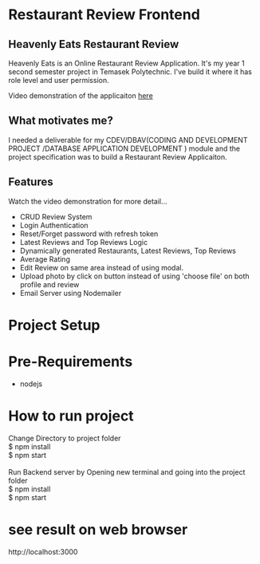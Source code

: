 # Restaurant Review Frontend
## Heavenly Eats Restaurant Review
Heavenly Eats is an Online Restaurant Review Application. It's my year 1 second semester project in Temasek Polytechnic. I've build it where it has role level and user permission.

Video demonstration of the applicaiton [here](https://youtu.be/GIU9YmHeYy8)

## What motivates me?
I needed a deliverable for my CDEV/DBAV(CODING AND DEVELOPMENT PROJECT /DATABASE APPLICATION DEVELOPMENT ) module and the project specification was to build a Restaurant Review Applicaiton.

## Features
Watch the video demonstration for more detail...
- CRUD Review System
- Login Authentication
- Reset/Forget password with refresh token
- Latest Reviews and Top Reviews Logic
- Dynamically generated Restaurants, Latest Reviews, Top Reviews
- Average Rating
- Edit Review on same area instead of using modal.
- Upload photo by click on button instead of using 'choose file' on both profile and review
- Email Server using Nodemailer


# Project Setup
# Pre-Requirements
 - nodejs

# How to run project
Change Directory to project folder <br>
    $ npm install <br>
    $ npm start <br>
<br>
Run Backend server by Opening new terminal and going into the project folder <br>
    $ npm install <br>
    $ npm start <br>

# see result on web browser
http://localhost:3000
